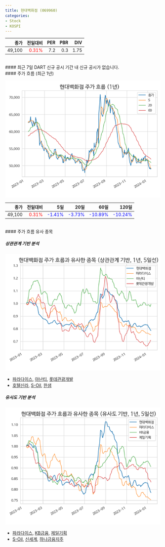 ```yaml
---
title: 현대백화점 (069960)
categories:
- Stock
- KOSPI
---
```


|종가|전일대비|PER|PBR|DIV|
|---:|-------:|--:|--:|--:|
|49,100|<span style="color: red">0.31%</span>|7.2|0.3|1.75|

<!-- more -->

<br>
#### 최근 7일 DART 신규 공시
기간 내 신규 공시가 없습니다.

<br>
#### 주가 흐름 (최근 1년)

![069960](/assets/images/stock/069960.png)

|종가|전일대비|5일|20일|60일|120일|
|---:|-------:|--:|---:|---:|----:|
|49,100|<span style="color: red">0.31%</span>|<span style="color: blue">-1.41%</span>|<span style="color: blue">-3.73%</span>|<span style="color: blue">-10.89%</span>|<span style="color: blue">-10.24%</span>|

<br>
#### 주가 흐름 유사 종목

##### 상관관계 기반 분석

![069960](/assets/images/stock/069960_corr.png)
- [파라다이스](/034230/), [아난티](/025980/), [롯데관광개발](/032350/)
- [호텔신라](/008770/), [S-Oil](/010950/), [한샘](/009240/)

##### 유사도 기반 분석

![069960](/assets/images/stock/069960_sim.png)
- [파라다이스](/034230/), [KB금융](/105560/), [제일기획](/030000/)
- [S-Oil](/010950/), [신세계](/004170/), [하나금융지주](/086790/)